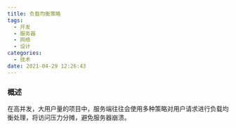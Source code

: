 ```yaml
---
title: 负载均衡策略
tags:
  - 开发
  - 服务器
  - 网络
  - 设计
categories:
  - 技术
date: 2021-04-29 12:26:43
---
```


### 概述

在高并发，大用户量的项目中，服务端往往会使用多种策略对用户请求进行负载均衡处理，将访问压力分摊，避免服务器崩溃。
